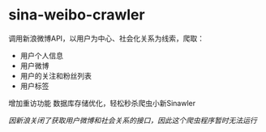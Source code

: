 sina-weibo-crawler
=========================

调用新浪微博API，以用户为中心、社会化关系为线索，爬取：
* 用户个人信息
* 用户微博
* 用户的关注和粉丝列表
* 用户标签

增加重访功能
数据库存储优化，轻松秒杀爬虫小新Sinawler

*因新浪关闭了获取用户微博和社会关系的接口，因此这个爬虫程序暂时无法运行*
